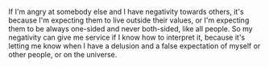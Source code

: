  If I'm angry at somebody else and I have negativity towards others, it's because I'm expecting them to live outside their values, or I'm expecting them to be always one-sided and never both-sided, like all people. So my negativity can give me service if I know how to interpret it, because it's letting me know when I have a delusion and a false expectation of myself or other people, or on the universe.